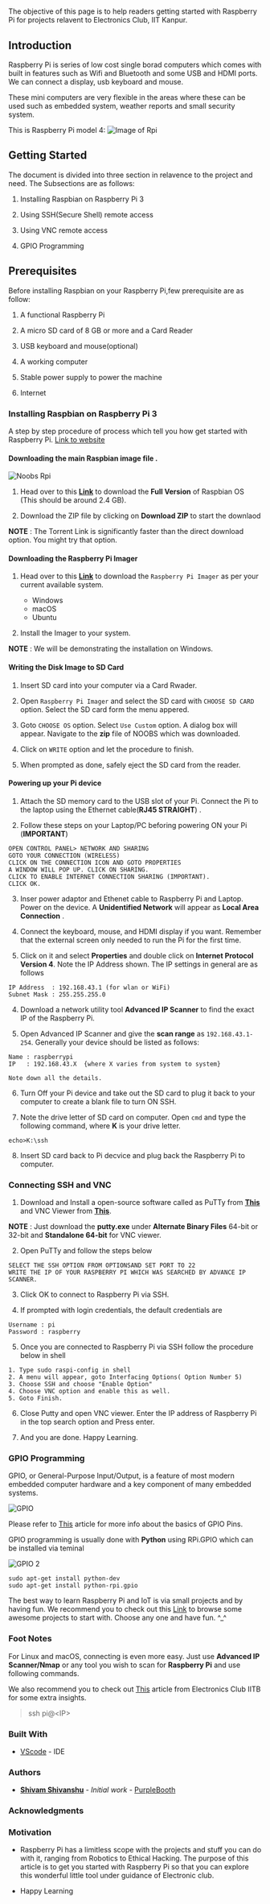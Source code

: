 #

The objective of this page is to help readers getting started with Raspberry Pi for projects relavent to Electronics Club, IIT Kanpur.

## Introduction

Raspberry Pi is series of low cost single borad computers which comes with built in features such as Wifi and Bluetooth and some USB and HDMI ports. We can connect a display, usb keyboard and mouse.

These mini computers are very flexible in the areas where these can be used such as embedded system, weather reports and small security system.

This is Raspberry Pi model 4:
![Image of Rpi](Rpi1.png)

## Getting Started

The document is divided into three section in relavence to the project and need.
The Subsections are as follows:

1. Installing Raspbian on Raspberry Pi 3

2. Using SSH(Secure Shell) remote access

3. Using VNC remote access

4. GPIO Programming

## Prerequisites

Before installing Raspbian on your Raspberry Pi,few prerequisite are as follow:

1. A functional Raspberry Pi

2. A micro SD card of 8 GB or more and a Card Reader

3. USB keyboard and mouse(optional)

4. A working computer

5. Stable power supply to power the machine

6. Internet

### Installing Raspbian on Raspberry Pi 3

A step by step procedure of process which tell you how get started with Raspberry Pi.
[Link to website](https://projects.raspberrypi.org/en/projects/raspberry-pi-setting-up)

#### Downloading the main **Raspbian** image file .

![Noobs Rpi](rpnoob.jpg)

1. Head over to this **[Link](https://www.raspberrypi.org/downloads/noobs/ "NOOBS Download Page")** to download the **Full Version** of Raspbian OS (This should be around 2.4 GB).

2. Download the ZIP file by clicking on **Download ZIP** to start the downlaod

**NOTE** : The Torrent Link is significantly faster than the direct download option. You might try that option.

#### Downloading the **Raspberry Pi Imager**

1.  Head over to this **[Link](https://www.raspberrypi.org/downloads/ "Raspberry Pi Imager")** to download the `Raspberry Pi Imager` as per your current available system.

    - Windows
    - macOS
    - Ubuntu

2.  Install the Imager to your system.

**NOTE** : We will be demonstrating the installation on Windows.

#### Writing the Disk Image to SD Card

1. Insert SD card into your computer via a Card Rwader.

2. Open `Raspberry Pi Imager` and select the SD card with `CHOOSE SD CARD` option. Select the SD card form the menu appered.

3. Goto `CHOOSE OS` option. Select `Use Custom` option. A dialog box will appear. Navigate to the **zip** file of NOOBS which was downloaded.

4. Click on `WRITE` option and let the procedure to finish.

5. When prompted as done, safely eject the SD card from the reader.

#### Powering up your Pi device

1. Attach the SD memory card to the USB slot of your Pi. Connect the Pi to the laptop using the Ethernet cable(**RJ45 STRAIGHT**) .

2. Follow these steps on your Laptop/PC beforing powering ON your Pi (**IMPORTANT**)

```
OPEN CONTROL PANEL> NETWORK AND SHARING
GOTO YOUR CONNECTION (WIRELESS)
CLICK ON THE CONNECTION ICON AND GOTO PROPERTIES
A WINDOW WILL POP UP. CLICK ON SHARING.
CLICK TO ENABLE INTERNET CONNECTION SHARING (IMPORTANT).
CLICK OK.
```

3. Inser power adaptor and Ethenet cable to Raspberry Pi and Laptop. Power on the device. A **Unidentified Network** will appear as **Local Area Connection** .

4. Connect the keyboard, mouse, and HDMI display if you want. Remember that the external screen only needed to run the Pi for the first time.

5. Click on it and select **Properties** and double click on **Internet Protocol Version 4**. Note the IP Address shown. The IP settings in general are as follows

```
IP Address  : 192.168.43.1 (for wlan or WiFi)
Subnet Mask : 255.255.255.0
```

4. Download a network utility tool **Advanced IP Scanner** to find the exact IP of the Raspberry Pi.

5. Open Advanced IP Scanner and give the **scan range** as `192.168.43.1-254`. Generally your device should be listed as follows:

```
Name : raspberrypi
IP   : 192.168.43.X  {where X varies from system to system}

Note down all the details.
```

6. Turn Off your Pi device and take out the SD card to plug it back to your computer to create a blank file to turn ON SSH.

7. Note the drive letter of SD card on computer. Open `cmd` and type the following command, where **K** is your drive letter.

```
echo>K:\ssh
```

8. Insert SD card back to Pi decvice and plug back the Raspberry Pi to computer.

### Connecting SSH and VNC

1. Download and Install a open-source software called as PuTTy from **[This](https://www.chiark.greenend.org.uk/~sgtatham/putty/latest.html)** and VNC Viewer from **[This](https://www.realvnc.com/en/connect/download/viewer/)**.

**NOTE** : Just download the **putty.exe** under **Alternate Binary Files** 64-bit or 32-bit and **Standalone 64-bit** for VNC viewer.

2. Open PuTTy and follow the steps below

```
SELECT THE SSH OPTION FROM OPTIONSAND SET PORT TO 22
WRITE THE IP OF YOUR RASPBERRY PI WHICH WAS SEARCHED BY ADVANCE IP SCANNER.
```

3. Click OK to connect to Raspberry Pi via SSH.

4. If prompted with login credentials, the default credentials are

```
Username : pi
Password : raspberry
```

5. Once you are connected to Raspberry Pi via SSH follow the procedure below in shell

```
1. Type sudo raspi-config in shell
2. A menu will appear, goto Interfacing Options( Option Number 5)
3. Choose SSH and choose "Enable Option"
4. Choose VNC option and enable this as well.
5. Goto Finish.
```

6. Close Putty and open VNC viewer. Enter the IP address of Raspberry Pi in the top search option and Press enter.

7. And you are done. Happy Learning.

### GPIO Programming

GPIO, or General-Purpose Input/Output, is a feature of most modern embedded computer hardware and a key component of many embedded systems.

![GPIO](gpio.jpg)

Please refer to [This](https://www.ics.com/blog/introduction-gpio-programming) article for more info about the basics of GPIO Pins.

GPIO programming is usually done with **Python** using RPi.GPIO
which can be installed via teminal

![GPIO 2](gpio2.jpg)

```
sudo apt-get install python-dev
sudo apt-get install python-rpi.gpio
```

The best way to learn Raspberry Pi and IoT is via small projects and by having fun. We recommend you to check out this [Link](https://projects.raspberrypi.org/en/projects?hardware%5B%5D=raspberry-pi) to browse some awesome projects to start with. Choose any one and have fun. ^\_^

### Foot Notes

For Linux and macOS, connecting is even more easy.
Just use **Advanced IP Scanner/Nmap** or any tool you wish to scan for **Raspberry Pi** and use following commands.

We also recommend you to check out [This](https://elec-club-iitb.github.io/tutorials/r_pi/) article from Electronics Club IITB for some extra insights.

> ssh pi@\<IP>

### Built With

- [VScode](https://code.visualstudio.com/) - IDE

### Authors

- **[Shivam Shivanshu](https://github.com/shivamshivanshu)** - _Initial work_ - [PurpleBooth](https://github.com/PurpleBooth)

### Acknowledgments

### Motivation

- Raspberry Pi has a limitless scope with the projects and stuff you can do with it, ranging from Robotics to Ethical Hacking. The purpose of this article is to get you started with Raspberry Pi so that you can explore this wonderful little tool under guidance of Electronic club.

- Happy Learning
